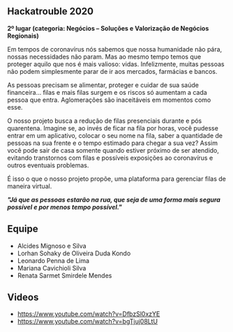 ## Hackatrouble 2020
**2º lugar (categoria: Negócios – Soluções e Valorização de Negócios Regionais)**

  Em tempos de coronavírus nós sabemos que nossa humanidade não pára, nossas necessidades não param. Mas ao mesmo tempo temos que proteger aquilo que nos é mais valioso: vidas. Infelizmente, muitas pessoas não podem simplesmente parar de ir aos mercados, farmácias e bancos.
  
  As pessoas precisam se alimentar, proteger e cuidar de sua saúde financeira… filas e mais filas surgem e os riscos só aumentam a cada pessoa que entra. Aglomerações são inaceitáveis em momentos como esse.
  
  O nosso projeto busca a redução de filas presenciais durante e pós quarentena. Imagine se, ao invés de ficar na fila por horas, você pudesse entrar em um aplicativo, colocar o seu nome na fila, saber a quantidade de pessoas na sua frente e o tempo estimado para chegar a sua vez? Assim você pode sair de casa somente quando estiver  próximo de ser atendido, evitando transtornos com filas e possíveis exposições ao coronavírus e outros eventuais problemas.
  
  É isso o que o nosso projeto propõe, uma plataforma para gerenciar filas de maneira virtual.

_**"Já que as pessoas estarão na rua, que seja de uma forma mais segura possível e por menos tempo possível."**_



## Equipe
- Alcides Mignoso e Silva
- Lorhan Sohaky de Oliveira Duda Kondo
- Leonardo Penna de Lima
- Mariana Cavichioli Silva
- Renata Sarmet Smirdele Mendes

## Videos
* https://www.youtube.com/watch?v=DfbzSl0xzYE
* https://www.youtube.com/watch?v=bgTjuj08LtU
